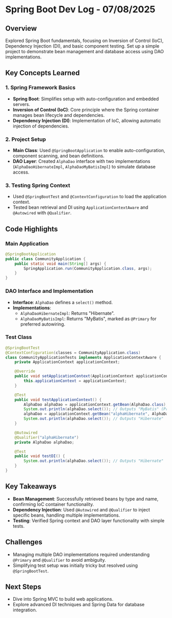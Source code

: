# Spring Boot Dev Log - 07/08/2025

## Overview
Explored Spring Boot fundamentals, focusing on Inversion of Control (IoC), Dependency Injection (DI), and basic component testing. Set up a simple project to demonstrate bean management and database access using DAO implementations.

## Key Concepts Learned

### 1. Spring Framework Basics
* **Spring Boot**: Simplifies setup with auto-configuration and embedded servers.
* **Inversion of Control (IoC)**: Core principle where the Spring container manages bean lifecycle and dependencies.
* **Dependency Injection (DI)**: Implementation of IoC, allowing automatic injection of dependencies.

### 2. Project Setup
* **Main Class**: Used `@SpringBootApplication` to enable auto-configuration, component scanning, and bean definitions.
* **DAO Layer**: Created `AlphaDao` interface with two implementations (`AlphaDaoHibernateImpl`, `AlphaDaoMyBatisImpl`) to simulate database access.

### 3. Testing Spring Context
* Used `@SpringBootTest` and `@ContextConfiguration` to load the application context.
* Tested bean retrieval and DI using `ApplicationContextAware` and `@Autowired` with `@Qualifier`.

## Code Highlights

### Main Application

```java
@SpringBootApplication
public class CommunityApplication {
    public static void main(String[] args) {
        SpringApplication.run(CommunityApplication.class, args);
    }
}
```

### DAO Interface and Implementation
* **Interface**: `AlphaDao` defines a `select()` method.
* **Implementations**:
    * `AlphaDaoHibernateImpl`: Returns "Hibernate".
    * `AlphaDaoMyBatisImpl`: Returns "MyBatis", marked as `@Primary` for preferred autowiring.

### Test Class

```java
@SpringBootTest
@ContextConfiguration(classes = CommunityApplication.class)
class CommunityApplicationTests implements ApplicationContextAware {
    private ApplicationContext applicationContext;

    @Override
    public void setApplicationContext(ApplicationContext applicationContext) throws BeansException {
        this.applicationContext = applicationContext;
    }

    @Test
    public void testApplicationContext() {
        AlphaDao alphaDao = applicationContext.getBean(AlphaDao.class);
        System.out.println(alphaDao.select()); // Outputs "MyBatis" (Primary bean)
        alphaDao = applicationContext.getBean("alphaHibernate", AlphaDao.class);
        System.out.println(alphaDao.select()); // Outputs "Hibernate"
    }

    @Autowired
    @Qualifier("alphaHibernate")
    private AlphaDao alphaDao;

    @Test
    public void testDI() {
        System.out.println(alphaDao.select()); // Outputs "Hibernate"
    }
}
```

## Key Takeaways
* **Bean Management**: Successfully retrieved beans by type and name, confirming IoC container functionality.
* **Dependency Injection**: Used `@Autowired` and `@Qualifier` to inject specific beans, handling multiple implementations.
* **Testing**: Verified Spring context and DAO layer functionality with simple tests.

## Challenges
* Managing multiple DAO implementations required understanding `@Primary` and `@Qualifier` to avoid ambiguity.
* Simplifying test setup was initially tricky but resolved using `@SpringBootTest`.

## Next Steps
* Dive into Spring MVC to build web applications.
* Explore advanced DI techniques and Spring Data for database integration.